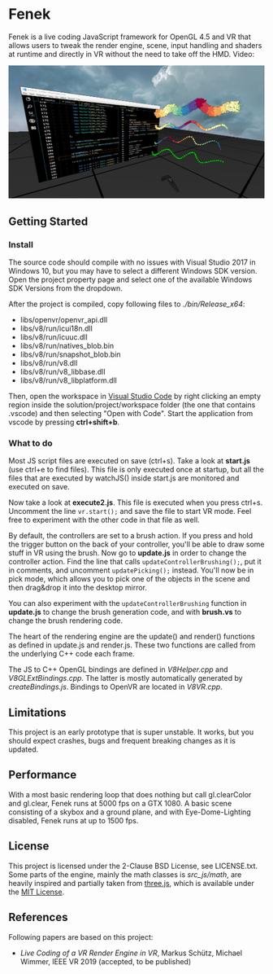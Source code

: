 # Fenek

Fenek is a live coding JavaScript framework for OpenGL 4.5 and VR that allows users to tweak the render engine, scene, input handling and shaders at runtime and directly in VR without the need to take off the HMD. Video:

<a href="https://youtu.be/xhGNhKVAqW0" target="_blank">
	<img src="./resources/images/live_code_brushes.png" />
</a>

## Getting Started

### Install

The source code should compile with no issues with Visual Studio 2017 in Windows 10, but you may have to select a different Windows SDK version. Open the project property page and select one of the available Windows SDK Versions from the dropdown.

After the project is compiled, copy following files to _./bin/Release_x64_:

* libs/openvr/openvr_api.dll
* libs/v8/run/icui18n.dll
* libs/v8/run/icuuc.dll
* libs/v8/run/natives_blob.bin
* libs/v8/run/snapshot_blob.bin
* libs/v8/run/v8.dll
* libs/v8/run/v8_libbase.dll
* libs/v8/run/v8_libplatform.dll

Then, open the workspace in [Visual Studio Code](https://code.visualstudio.com/) by right clicking an empty region inside the solution/project/workspace folder (the one that contains .vscode) and then selecting "Open with Code". Start the application from vscode by pressing __ctrl+shift+b__.

### What to do

Most JS script files are executed on save (ctrl+s). Take a look at __start.js__ (use ctrl+e to find files). This file is only executed once at startup, but all the files that are executed by watchJS() inside start.js are monitored and executed on save. 

Now take a look at __execute2.js__. This file is executed when you press ctrl+s. Uncomment the line ```vr.start();``` and save the file to start VR mode. Feel free to experiment with the other code in that file as well.

By default, the controllers are set to a brush action. If you press and hold the trigger button on the back of your controller, you'll be able to draw some stuff in VR using the brush. Now go to __update.js__ in order to change the controller action. Find the line that calls ```updateControllerBrushing();```, put it in comments, and uncomment ```updatePicking();``` instead. You'll now be in pick mode, which allows you to pick one of the objects in the scene and then drag&drop it into the desktop mirror.

You can also experiment with the ```updateControllerBrushing``` function in __update.js__ to change the brush generation code, and with __brush.vs__ to change the brush rendering code. 

The heart of the rendering engine are the update() and render() functions as defined in update.js and render.js. These two functions are called from the underlying C++ code each frame. 

The JS to C++ OpenGL bindings are defined in _V8Helper.cpp_ and _V8GLExtBindings.cpp_. The latter is mostly automatically generated by _createBindings.js_. Bindings to OpenVR are located in _V8VR.cpp_.

## Limitations

This project is an early prototype that is super unstable. It works, but you should expect crashes, bugs and frequent breaking changes as it is updated.

## Performance

With a most basic rendering loop that does nothing but call gl.clearColor and gl.clear, Fenek runs at 5000 fps on a GTX 1080. A basic scene consisting of a skybox and a ground plane, and with Eye-Dome-Lighting disabled, Fenek runs at up to 1500 fps. 

## License

This project is licensed under the 2-Clause BSD License, see LICENSE.txt.
Some parts of the engine, mainly the math classes is *src_js/math*, are heavily inspired and partially taken from [three.js](https://github.com/mrdoob/three.js/), which is available under the [MIT License](https://github.com/mrdoob/three.js/blob/dev/LICENSE).

## References

Following papers are based on this project:

* *Live Coding of a VR Render Engine in VR*, Markus Schütz, Michael Wimmer, IEEE VR 2019 (accepted, to be published)